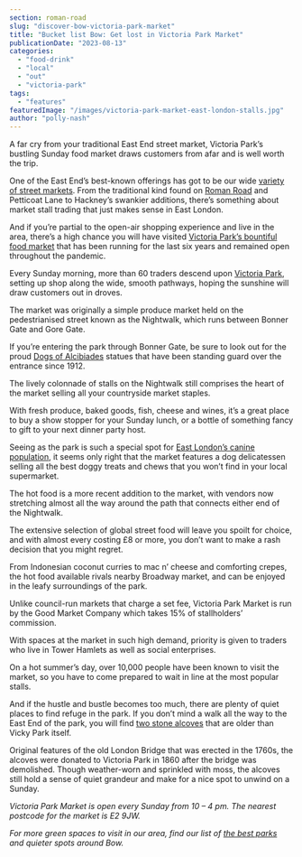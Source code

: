 ```yaml
---
section: roman-road
slug: "discover-bow-victoria-park-market"
title: "Bucket list Bow: Get lost in Victoria Park Market"
publicationDate: "2023-08-13"
categories: 
  - "food-drink"
  - "local"
  - "out"
  - "victoria-park"
tags: 
  - "features"
featuredImage: "/images/victoria-park-market-east-london-stalls.jpg"
author: "polly-nash"
---
```


A far cry from your traditional East End street market, Victoria Park’s bustling Sunday food market draws customers from afar and is well worth the trip.

One of the East End’s best-known offerings has got to be our wide [variety of street markets](https://romanroadlondon.com/best-east-london-markets/). From the traditional kind found on [Roman Road](https://romanroadlondon.com/roman-road-market-history/) and Petticoat Lane to Hackney’s swankier additions, there’s something about market stall trading that just makes sense in East London.  

And if you’re partial to the open-air shopping experience and live in the area, there’s a high chance you will have visited [Victoria Park’s bountiful food market](https://romanroadlondon.com/victoria-park-market/) that has been running for the last six years and remained open throughout the pandemic. 

Every Sunday morning, more than 60 traders descend upon [Victoria Park](https://romanroadlondon.com/victoria-park-bowls-club-east-london/), setting up shop along the wide, smooth pathways, hoping the sunshine will draw customers out in droves. 

The market was originally a simple produce market held on the pedestrianised street known as the Nightwalk, which runs between Bonner Gate and Gore Gate. 

If you’re entering the park through Bonner Gate, be sure to look out for the proud [Dogs of Alcibiades](https://romanroadlondon.com/dog-statues-victoria-park-history/) statues that have been standing guard over the entrance since 1912.  

The lively colonnade of stalls on the Nightwalk still comprises the heart of the market selling all your countryside market staples. 

With fresh produce, baked goods, fish, cheese and wines, it’s a great place to buy a show stopper for your Sunday lunch, or a bottle of something fancy to gift to your next dinner party host. 

Seeing as the park is such a special spot for [East London’s canine population](https://romanroadlondon.com/victoria-park-dog-show-2019-gallery/), it seems only right that the market features a dog delicatessen selling all the best doggy treats and chews that you won’t find in your local supermarket. 

The hot food is a more recent addition to the market, with vendors now stretching almost all the way around the path that connects either end of the Nightwalk. 

The extensive selection of global street food will leave you spoilt for choice, and with almost every costing £8 or more, you don’t want to make a rash decision that you might regret.

From Indonesian coconut curries to mac n’ cheese and comforting crepes, the hot food available rivals nearby Broadway market, and can be enjoyed in the leafy surroundings of the park.

Unlike council-run markets that charge a set fee, Victoria Park Market is run by the Good Market Company which takes 15% of stallholders’ commission. 

With spaces at the market in such high demand, priority is given to traders who live in Tower Hamlets as well as social enterprises. 

On a hot summer’s day, over 10,000 people have been known to visit the market, so you have to come prepared to wait in line at the most popular stalls.  

And if the hustle and bustle becomes too much, there are plenty of quiet places to find refuge in the park. If you don’t mind a walk all the way to the East End of the park, you will find [two stone alcoves](https://romanroadlondon.com/victoria-park-alcoves/) that are older than Vicky Park itself. 

Original features of the old London Bridge that was erected in the 1760s, the alcoves were donated to Victoria Park in 1860 after the bridge was demolished. Though weather-worn and sprinkled with moss, the alcoves still hold a sense of quiet grandeur and make for a nice spot to unwind on a Sunday.

_Victoria Park Market is open every Sunday from 10 – 4 pm. The nearest postcode for the market is E2 9JW._

_For more green spaces to visit in our area, find our list of_ [_the best parks_](https://romanroadlondon.com/best-parks-green-spaces-bow-east-london/) _and quieter spots around Bow._



